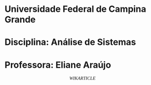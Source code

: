 # Universidade Federal de Campina Grande
# Disciplina: Análise de Sistemas
# Professora: Eliane Araújo
<p align="center" style="font-family: times, serif; font-size:11pt; font-style:italic"> WIKARTICLE </p>
